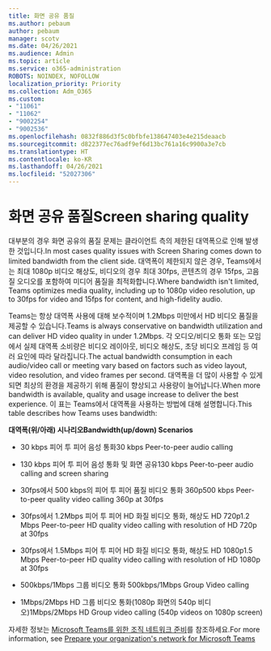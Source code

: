 ```yaml
---
title: 화면 공유 품질
ms.author: pebaum
author: pebaum
manager: scotv
ms.date: 04/26/2021
ms.audience: Admin
ms.topic: article
ms.service: o365-administration
ROBOTS: NOINDEX, NOFOLLOW
localization_priority: Priority
ms.collection: Adm_O365
ms.custom:
- "11061"
- "11062"
- "9002254"
- "9002536"
ms.openlocfilehash: 0832f886d3f5c0bfbfe138647403e4e215deaacb
ms.sourcegitcommit: d822377ec76adf9ef6d13bc761a16c9900a3e7cb
ms.translationtype: HT
ms.contentlocale: ko-KR
ms.lasthandoff: 04/26/2021
ms.locfileid: "52027306"
---
```

# <a name="screen-sharing-quality"></a><span data-ttu-id="e04e9-102">화면 공유 품질</span><span class="sxs-lookup"><span data-stu-id="e04e9-102">Screen sharing quality</span></span>

<span data-ttu-id="e04e9-103">대부분의 경우 화면 공유의 품질 문제는 클라이언트 측의 제한된 대역폭으로 인해 발생한 것입니다.</span><span class="sxs-lookup"><span data-stu-id="e04e9-103">In most cases quality issues with Screen Sharing comes down to limited bandwidth from the client side.</span></span>  <span data-ttu-id="e04e9-104">대역폭이 제한되지 않은 경우, Teams에서는 최대 1080p 비디오 해상도, 비디오의 경우 최대 30fps, 콘텐츠의 경우 15fps, 고음질 오디오를 포함하여 미디어 품질을 최적화합니다.</span><span class="sxs-lookup"><span data-stu-id="e04e9-104">Where bandwidth isn't limited, Teams optimizes media quality, including up to 1080p video resolution, up to 30fps for video and 15fps for content, and high-fidelity audio.</span></span>

<span data-ttu-id="e04e9-105">Teams는 항상 대역폭 사용에 대해 보수적이며 1.2Mbps 미만에서 HD 비디오 품질을 제공할 수 있습니다.</span><span class="sxs-lookup"><span data-stu-id="e04e9-105">Teams is always conservative on bandwidth utilization and can deliver HD video quality in under 1.2Mbps.</span></span> <span data-ttu-id="e04e9-106">각 오디오/비디오 통화 또는 모임에서 실제 대역폭 소비량은 비디오 레이아웃, 비디오 해상도, 초당 비디오 프레임 등 여러 요인에 따라 달라집니다.</span><span class="sxs-lookup"><span data-stu-id="e04e9-106">The actual bandwidth consumption in each audio/video call or meeting vary based on factors such as video layout, video resolution, and video frames per second.</span></span> <span data-ttu-id="e04e9-107">대역폭을 더 많이 사용할 수 있게 되면 최상의 환경을 제공하기 위해 품질이 향상되고 사용량이 늘어납니다.</span><span class="sxs-lookup"><span data-stu-id="e04e9-107">When more bandwidth is available, quality and usage increase to deliver the best experience.</span></span> <span data-ttu-id="e04e9-108">이 표는 Teams에서 대역폭을 사용하는 방법에 대해 설명합니다.</span><span class="sxs-lookup"><span data-stu-id="e04e9-108">This table describes how Teams uses bandwidth:</span></span>

<span data-ttu-id="e04e9-109">**대역폭(위/아래) 시나리오**</span><span class="sxs-lookup"><span data-stu-id="e04e9-109">**Bandwidth(up/down) Scenarios**</span></span>

- <span data-ttu-id="e04e9-110">30 kbps 피어 투 피어 음성 통화</span><span class="sxs-lookup"><span data-stu-id="e04e9-110">30 kbps Peer-to-peer audio calling</span></span>

- <span data-ttu-id="e04e9-111">130 kbps 피어 투 피어 음성 통화 및 화면 공유</span><span class="sxs-lookup"><span data-stu-id="e04e9-111">130 kbps Peer-to-peer audio calling and screen sharing</span></span>

- <span data-ttu-id="e04e9-112">30fps에서 500 kbps의 피어 투 피어 품질 비디오 통화 360p</span><span class="sxs-lookup"><span data-stu-id="e04e9-112">500 kbps Peer-to-peer quality video calling 360p at 30fps</span></span>

- <span data-ttu-id="e04e9-113">30fps에서 1.2Mbps 피어 투 피어 HD 화질 비디오 통화, 해상도 HD 720p</span><span class="sxs-lookup"><span data-stu-id="e04e9-113">1.2 Mbps Peer-to-peer HD quality video calling with resolution of HD 720p at 30fps</span></span>

- <span data-ttu-id="e04e9-114">30fps에서 1.5Mbps 피어 투 피어 HD 화질 비디오 통화, 해상도 HD 1080p</span><span class="sxs-lookup"><span data-stu-id="e04e9-114">1.5 Mbps Peer-to-peer HD quality video calling with resolution of HD 1080p at 30fps</span></span>

- <span data-ttu-id="e04e9-115">500kbps/1Mbps 그룹 비디오 통화  </span><span class="sxs-lookup"><span data-stu-id="e04e9-115">500kbps/1Mbps Group Video calling</span></span>

- <span data-ttu-id="e04e9-116">1Mbps/2Mbps HD 그룹 비디오 통화(1080p 화면의 540p 비디오)</span><span class="sxs-lookup"><span data-stu-id="e04e9-116">1Mbps/2Mbps HD Group video calling (540p videos on 1080p screen)</span></span>

<span data-ttu-id="e04e9-117">자세한 정보는 [Microsoft Teams를 위한 조직 네트워크 준비](https://docs.microsoft.com/microsoftteams/prepare-network#bandwidth-requirements)를 참조하세요.</span><span class="sxs-lookup"><span data-stu-id="e04e9-117">For more information, see [Prepare your organization's network for Microsoft Teams](https://docs.microsoft.com/microsoftteams/prepare-network#bandwidth-requirements)</span></span>